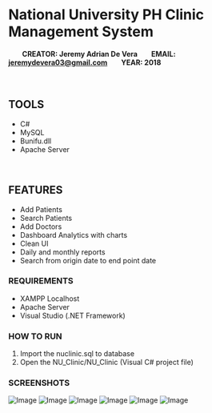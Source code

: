 # National University PH Clinic Management System

&nbsp;&nbsp;&nbsp;&nbsp;&nbsp;&nbsp;&nbsp;**CREATOR: Jeremy Adrian De Vera**&nbsp;&nbsp;&nbsp;&nbsp;&nbsp;&nbsp;&nbsp;**EMAIL: jeremydevera03@gmail.com**&nbsp;&nbsp;&nbsp;&nbsp;&nbsp;&nbsp;&nbsp;**YEAR: 2018**
<br />
<br />
<br />

## TOOLS
  - C#
  - MySQL
  - Bunifu.dll
  - Apache Server
<br />

## FEATURES
  - Add Patients
  - Search Patients
  - Add Doctors
  - Dashboard Analytics with charts
  - Clean UI
  - Daily and monthly reports
  - Search from origin date to end point date
  
### REQUIREMENTS
  - XAMPP Localhost
  - Apache Server
  - Visual Studio (.NET Framework)
  
### HOW TO RUN

  1. Import the nuclinic.sql to database
  2. Open the NU_Clinic/NU_Clinic (Visual C# project file)
  
### SCREENSHOTS
  
![Image](https://i.ibb.co/7W0Jtg8/received-323743651775732.png)
![Image](https://i.ibb.co/qdH4JR7/received-337691383710103.png)
![Image](https://i.ibb.co/c3XDRyk/received-342783322946728.png)
![Image](https://i.ibb.co/68WrsLc/received-1103184749852480.png)
![Image](https://i.ibb.co/Kjk75tD/received-2123585667663248.png)
![Image](https://i.ibb.co/z7MJjbB/received-2327556970864111.png)
